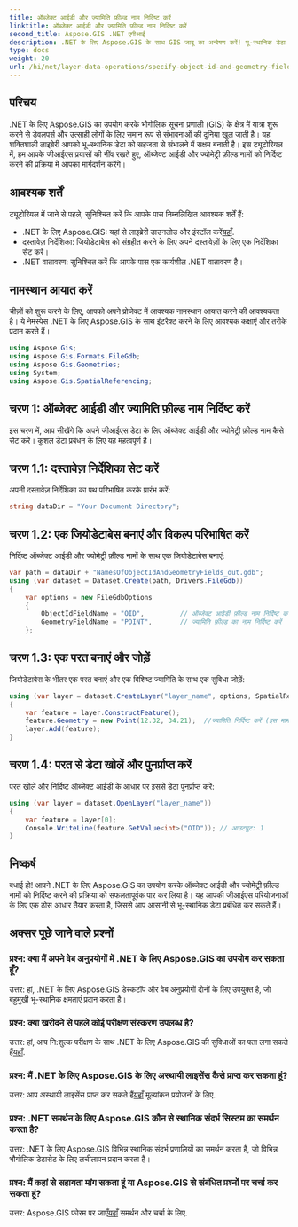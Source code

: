 ```yaml
---
title: ऑब्जेक्ट आईडी और ज्यामिति फ़ील्ड नाम निर्दिष्ट करें
linktitle: ऑब्जेक्ट आईडी और ज्यामिति फ़ील्ड नाम निर्दिष्ट करें
second_title: Aspose.GIS .NET एपीआई
description: .NET के लिए Aspose.GIS के साथ GIS जादू का अन्वेषण करें! भू-स्थानिक डेटा को सहजता से प्रबंधित करें। अभी डाउनलोड करें और स्थानिक बुद्धिमत्ता की शक्ति का लाभ उठाएं।
type: docs
weight: 20
url: /hi/net/layer-data-operations/specify-object-id-and-geometry-field-names/
---
```

## परिचय
.NET के लिए Aspose.GIS का उपयोग करके भौगोलिक सूचना प्रणाली (GIS) के क्षेत्र में यात्रा शुरू करने से डेवलपर्स और उत्साही लोगों के लिए समान रूप से संभावनाओं की दुनिया खुल जाती है। यह शक्तिशाली लाइब्रेरी आपको भू-स्थानिक डेटा को सहजता से संभालने में सक्षम बनाती है। इस ट्यूटोरियल में, हम आपके जीआईएस प्रयासों की नींव रखते हुए, ऑब्जेक्ट आईडी और ज्योमेट्री फ़ील्ड नामों को निर्दिष्ट करने की प्रक्रिया में आपका मार्गदर्शन करेंगे।
## आवश्यक शर्तें
ट्यूटोरियल में जाने से पहले, सुनिश्चित करें कि आपके पास निम्नलिखित आवश्यक शर्तें हैं:
-  .NET के लिए Aspose.GIS: यहां से लाइब्रेरी डाउनलोड और इंस्टॉल करें[यहाँ](https://releases.aspose.com/gis/net/).
- दस्तावेज़ निर्देशिका: जियोडेटाबेस को संग्रहीत करने के लिए अपने दस्तावेज़ों के लिए एक निर्देशिका सेट करें।
- .NET वातावरण: सुनिश्चित करें कि आपके पास एक कार्यशील .NET वातावरण है।
## नामस्थान आयात करें
चीज़ों को शुरू करने के लिए, आपको अपने प्रोजेक्ट में आवश्यक नामस्थान आयात करने की आवश्यकता है। ये नेमस्पेस .NET के लिए Aspose.GIS के साथ इंटरैक्ट करने के लिए आवश्यक कक्षाएं और तरीके प्रदान करते हैं।
```csharp
using Aspose.Gis;
using Aspose.Gis.Formats.FileGdb;
using Aspose.Gis.Geometries;
using System;
using Aspose.Gis.SpatialReferencing;
```
## चरण 1: ऑब्जेक्ट आईडी और ज्यामिति फ़ील्ड नाम निर्दिष्ट करें
इस चरण में, आप सीखेंगे कि अपने जीआईएस डेटा के लिए ऑब्जेक्ट आईडी और ज्योमेट्री फ़ील्ड नाम कैसे सेट करें। कुशल डेटा प्रबंधन के लिए यह महत्वपूर्ण है।
## चरण 1.1: दस्तावेज़ निर्देशिका सेट करें
अपनी दस्तावेज़ निर्देशिका का पथ परिभाषित करके प्रारंभ करें:
```csharp
string dataDir = "Your Document Directory";
```
## चरण 1.2: एक जियोडेटाबेस बनाएं और विकल्प परिभाषित करें
निर्दिष्ट ऑब्जेक्ट आईडी और ज्योमेट्री फ़ील्ड नामों के साथ एक जियोडेटाबेस बनाएं:
```csharp
var path = dataDir + "NamesOfObjectIdAndGeometryFields_out.gdb";
using (var dataset = Dataset.Create(path, Drivers.FileGdb))
{
    var options = new FileGdbOptions
    {
        ObjectIdFieldName = "OID",         // ऑब्जेक्ट आईडी फ़ील्ड नाम निर्दिष्ट करें
        GeometryFieldName = "POINT",       // ज्यामिति फ़ील्ड का नाम निर्दिष्ट करें
    };
```
## चरण 1.3: एक परत बनाएं और जोड़ें
जियोडेटाबेस के भीतर एक परत बनाएं और एक विशिष्ट ज्यामिति के साथ एक सुविधा जोड़ें:
```csharp
using (var layer = dataset.CreateLayer("layer_name", options, SpatialReferenceSystem.Wgs84))
{
    var feature = layer.ConstructFeature();
    feature.Geometry = new Point(12.32, 34.21);  //ज्यामिति निर्दिष्ट करें (इस मामले में, एक बिंदु)
    layer.Add(feature);
}
```
## चरण 1.4: परत से डेटा खोलें और पुनर्प्राप्त करें
परत खोलें और निर्दिष्ट ऑब्जेक्ट आईडी के आधार पर इससे डेटा पुनर्प्राप्त करें:
```csharp
using (var layer = dataset.OpenLayer("layer_name"))
{
    var feature = layer[0];
    Console.WriteLine(feature.GetValue<int>("OID")); // आउटपुट: 1
}
```
## निष्कर्ष
बधाई हो! आपने .NET के लिए Aspose.GIS का उपयोग करके ऑब्जेक्ट आईडी और ज्योमेट्री फ़ील्ड नामों को निर्दिष्ट करने की प्रक्रिया को सफलतापूर्वक पार कर लिया है। यह आपकी जीआईएस परियोजनाओं के लिए एक ठोस आधार तैयार करता है, जिससे आप आसानी से भू-स्थानिक डेटा प्रबंधित कर सकते हैं।
## अक्सर पूछे जाने वाले प्रश्नों
### प्रश्न: क्या मैं अपने वेब अनुप्रयोगों में .NET के लिए Aspose.GIS का उपयोग कर सकता हूँ?
उत्तर: हां, .NET के लिए Aspose.GIS डेस्कटॉप और वेब अनुप्रयोगों दोनों के लिए उपयुक्त है, जो बहुमुखी भू-स्थानिक क्षमताएं प्रदान करता है।
### प्रश्न: क्या खरीदने से पहले कोई परीक्षण संस्करण उपलब्ध है?
 उत्तर: हां, आप नि:शुल्क परीक्षण के साथ .NET के लिए Aspose.GIS की सुविधाओं का पता लगा सकते हैं[यहाँ](https://releases.aspose.com/).
### प्रश्न: मैं .NET के लिए Aspose.GIS के लिए अस्थायी लाइसेंस कैसे प्राप्त कर सकता हूं?
 उत्तर: आप अस्थायी लाइसेंस प्राप्त कर सकते हैं[यहाँ](https://purchase.aspose.com/temporary-license/) मूल्यांकन प्रयोजनों के लिए.
### प्रश्न: .NET समर्थन के लिए Aspose.GIS कौन से स्थानिक संदर्भ सिस्टम का समर्थन करता है?
उत्तर: .NET के लिए Aspose.GIS विभिन्न स्थानिक संदर्भ प्रणालियों का समर्थन करता है, जो विभिन्न भौगोलिक डेटासेट के लिए लचीलापन प्रदान करता है।
### प्रश्न: मैं कहां से सहायता मांग सकता हूं या Aspose.GIS से संबंधित प्रश्नों पर चर्चा कर सकता हूं?
 उत्तर: Aspose.GIS फोरम पर जाएँ[यहाँ](https://forum.aspose.com/c/gis/33) समर्थन और चर्चा के लिए.